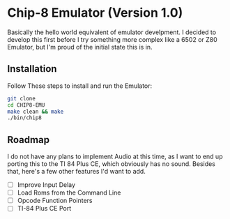 # Chip-8 Emulator (Version 1.0)

Basically the hello world equivalent of emulator develpment. I decided to develop this first before I try something more complex like a 6502 or Z80 Emulator, but I'm proud of the initial state this is in.

## Installation  

Follow These steps to install and run the Emulator:  

```bash  
git clone
cd CHIP8-EMU
make clean && make
./bin/chip8
```  

## Roadmap  

I do not have any plans to implement Audio at this time, as I want to end up porting this to the TI 84 Plus CE, which obviously has no sound. Besides that, here's a few other features I'd want to add.

- [ ] Improve Input Delay
- [ ] Load Roms from the Command Line
- [ ] Opcode Function Pointers
- [ ] TI-84 Plus CE Port
